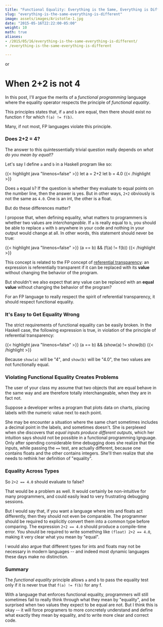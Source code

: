 ```yaml
---
title: "Functional Equality: Everything is the Same, Everything is Different"
slug: "everything-is-the-same-everything-is-different"
image: assets/images/Aristotle-1.jpg
date: "2015-05-16T22:22:00-05:00"
weight: 10
math: true
aliases:
- /2015/05/16/everything-is-the-same-everything-is-different/
- /everything-is-the-same-everything-is-different

---
```


or

# When 2+2 is not 4

In this post, I'll argue the merits of a *functional programming* language where the equality operator respects the principle of *functional equality*.

This principles states that, if `a` and `b` are equal, then there should exist no function `f` for which `f(a) != f(b)`.

Many, if not most, FP languages violate this principle.

### Does 2+2 = 4?

The answer to this quintessentially trivial question really depends on *what do you mean by equal!?*

Let's say I define `a` and `b` in a Haskell program like so:

{{< highlight java "linenos=false" >}}
let a = 2+2
let b = 4.0
{{< /highlight >}}

Does `a` equal `b`? If the question is whether they evaluate to equal points on the number line, then the answer is yes. But in other ways, `2+2` obviously is not the same as `4.0`. One is an int, the other is a float.

But do these differences matter?

I propose that, when defining equality, what matters to programmers is whether two values are *interchangeable*. If `a` is really equal to `b`, you should be able to replace `a` with `b` anywhere in your code and nothing in your output would change at all. In other words, this statement should never be true:

{{< highlight java "linenos=false" >}}
(a == b) && (f(a) != f(b))
{{< /highlight >}}

This concept is related to the FP concept of <a href="http://en.wikipedia.org/wiki/Referential_transparency_(computer_science)">referential transparency</a>: an expression is referentially transparent if it can be replaced with its **value** without changing the behavior of the program.

But shouldn't we also expect that any value can be replaced with an **equal value** without changing the behavior of the program?

For an FP language to really respect the spirit of referential transparency, it should respect functional equality.

### It's Easy to Get Equality Wrong

The strict requirements of functional equality can be easily broken. In the Haskell case, the following expression is true, in violation of the principle of referential transparency:

{{< highlight java "linenos=false" >}}
(a == b) && (show(a) != show(b))
{{< /highlight >}}

Because `show(a)` will be "4", and `show(b)` will be "4.0", the two values are not functionally equal.

### Violating Functional Equality Creates Problems

The user of your class my assume that two objects that are equal behave in the same way and are therefore totally interchangeable, when they are in fact not.

Suppose a developer writes a program that plots data on charts, placing labels with the numeric value next to each point.

She may be encounter a situation where the same chart sometimes includes a decimal point in the labels, and sometimes doesn't.  She is perplexed when she discovers that *equal inputs produce different outputs*, which her intuition says should not be possible in a functional programming lgnguage.  Only after spending considerable time debugging does she realize that the inputs, while passing the `==` test, are actually different, because one contains floats and the other contains integers.  She'll then realize that she needs to rethink her definition of "equality".

### Equality Across Types

So `2+2 == 4.0` should evaluate to false?

That would be a problem as well.  It would certainly be non-intuitive for many programmers, and could easily lead to very frustrating debugging sessions.

But I would say that, if you want a language where ints and floats act differently, then they should not even be comparable.  The programmer should be required to explicitly convert them into a common type before comparing.  The expression `2+2 == 4.0` should produce a compile-time error.  You should be required to write something like `(float) 2+2 == 4.0`, making it very clear what you mean by "equal".

I would also argue that different types for ints and floats may not be necessary in modern languages -- and indeed most dynamic languages these days make no distinction.

### Summary

The *functional equality* principle allows `a` and `b` to pass the equality test only if it is never true that `f(a) != f(b)` for any f.

With a language that enforces functional equality, programmers will still sometimes fail to really think through what they mean by "equality", and be surprised when two values they expect to be equal are not.  But I think this is okay -- it will force programers to more concretely understand and define what exactly they mean by equality, and to write more clear and correct code.
